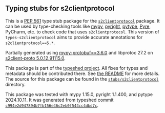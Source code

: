 ## Typing stubs for s2clientprotocol

This is a [PEP 561](https://peps.python.org/pep-0561/)
type stub package for the [`s2clientprotocol`](https://github.com/Blizzard/s2client-proto) package.
It can be used by type-checking tools like
[mypy](https://github.com/python/mypy/),
[pyright](https://github.com/microsoft/pyright),
[pytype](https://github.com/google/pytype/),
[Pyre](https://pyre-check.org/),
PyCharm, etc. to check code that uses `s2clientprotocol`. This version of
`types-s2clientprotocol` aims to provide accurate annotations for
`s2clientprotocol==5.*`.

Partially generated using [mypy-protobuf==3.6.0](https://github.com/nipunn1313/mypy-protobuf/tree/v3.6.0) and libprotoc 27.2 on [s2client-proto 5.0.12.91115.0](https://github.com/Blizzard/s2client-proto/tree/c04df4adbe274858a4eb8417175ee32ad02fd609).

This package is part of the [typeshed project](https://github.com/python/typeshed).
All fixes for types and metadata should be contributed there.
See [the README](https://github.com/python/typeshed/blob/main/README.md)
for more details. The source for this package can be found in the
[`stubs/s2clientprotocol`](https://github.com/python/typeshed/tree/main/stubs/s2clientprotocol)
directory.

This package was tested with
mypy 1.15.0,
pyright 1.1.400,
and pytype 2024.10.11.
It was generated from typeshed commit
[`c994e2d947894b7fb156e46c2eb0f544cc4dbd7c`](https://github.com/python/typeshed/commit/c994e2d947894b7fb156e46c2eb0f544cc4dbd7c).